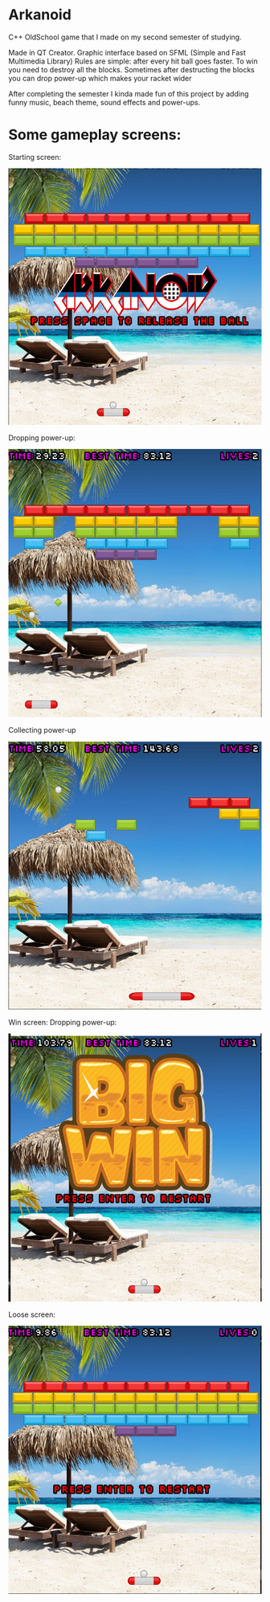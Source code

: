 # Arkanoid
C++ OldSchool game that I made on my second semester of studying.

Made in QT Creator. Graphic interface based on SFML (Simple and Fast Multimedia Library)
Rules are simple: after every hit ball goes faster. To win you need to destroy all the blocks. Sometimes after destructing the blocks you can drop power-up which makes your racket wider

After completing the semester I kinda made fun of this project by adding funny music, beach theme, sound effects and power-ups.

# Some gameplay screens:

Starting screen:
<p align="center">
  <img width="534" height="511" src="./readme_files/screen1.png">
</p>

Dropping power-up:
<p align="center">
  <img width="534" height="534" src="./readme_files/screen4.png">
</p>

Collecting power-up
<p align="center">
  <img width="534" height="534" src="./readme_files/screen2.png">
</p>

Win screen:
Dropping power-up:
<p align="center">
  <img width="534" height="534" src="./readme_files/screen3.png">
</p>

Loose screen:
<p align="center">
  <img width="534" height="534" src="./readme_files/screen5.png">
</p>









